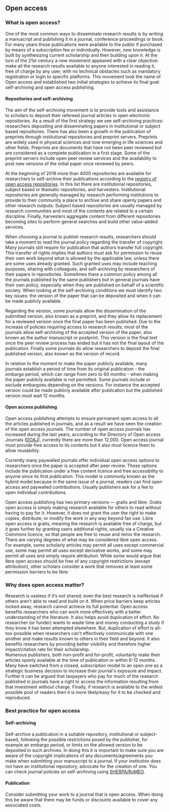## Open access

### What is open access?

One of the most common ways to disseminate research results is by writing a manuscript and publishing it in a journal, conference proceedings or book. For many years those publications were available to the public if purchased by means of a subscription fee or individually.
However, new knowledge is built by synthesizing current scholarship and then building upon it.
At the turn of the 21st century a new movement appeared with a clear objective: make all the research results available to anyone interested in reading it, free of charge by any user, with no technical obstacles such as mandatory registration or login to specific platforms.
This movement took the name of Open access and established two initial strategies to achieve its final goal: self-archiving and open access publishing.

#### Repositories and self-archiving

The aim of the self-archiving movement is to provide tools and assistance to scholars to deposit their refereed journal articles in open electronic repositories.
As a result of the first strategy we see self-archiving practices: researchers depositing and disseminating papers in institutional or subject based repositories.
There has also been a growth in the publication of preprints through institutional repositories and preprint servers. 
Preprints are widely used in physical sciences and now emerging in life sciences and other fields.
Preprints are documents that have not been peer reviewed but are considered as a complete publication in a first stage.
Some of the preprint servers include open peer review services and the availability to post new versions of the initial paper once reviewed by peers.

At the beginning of 2019 more than 4000 repositories are available for researchers to self-archive their publications according to the [registry of open access repositories](http://roar.eprints.org/).
In this list there are institutional repositories, subject based or thematic repositories, and harvesters.
Institutional repositories are generally managed by research performing institutions to provide to their community a place to archive and share openly papers and other research outputs.
Subject based repositories are usually managed by research communities and most of the contents are related to a certain discipline.
Finally, harvesters aggregate content from different repositories becoming sites to perform general searches and build other value-added services.

When choosing a journal to publish research results, researchers should take a moment to read the journal policy regarding the transfer of copyright.
Many journals still require for publication that authors transfer full copyright.
This transfer of rights implies that authors must ask for permission to reuse their own work beyond what is allowed by the applicable law, unless there are some uses already granted.
Such granted uses may include teaching purposes, sharing with colleagues, and self-archiving by researchers of their papers in repositories.
Sometimes there a common policy among all the journals published by the same publishers but in general journals have their own policy, especially when they are published on behalf of a scientific society.
When looking at the self-archiving conditions we must identify two key issues: the version of the paper that can be deposited and when it can be made publicly available.

Regarding the version, some journals allow the dissemination of the submitted version, also known as a preprint, and they allow its replacement for a reviewed version once the final paper has been published.
Due to the increase of policies requiring access to research results, most of the journals allow self-archiving of the accepted version of the paper, also known as the author manuscript or postprint.
This version is the final text once the peer review process has ended but it has not the final layout of the publication. 
Finally some journals do allow researchers to deposit the final published version, also known as the version of record.

In relation to the moment to make the paper publicly available, many journals establish a period of time from its original publication - the embargo period, which can range from zero to 60 months - when making the paper publicly available is not permitted.
Some journals include or exclude embargoes depending on the versions.
For instance the accepted version could be made publicly available after publication but the published version must wait 12 months.

#### Open access publishing

Open access publishing attempts to ensure permanent open access to all the articles published in journals, and as a result we have seen the creation of the open access journals.
The number of open access journals has increased during the last years, according to the Directory of Open access Journals \([DOAJ](http://www.doaj.org)\), currently there are more than 12,000.
Open access journal must provide free access to its contents but it also must licence them to allow reusability.

Currently many paywalled journals offer individual open access options to researchers once the paper is accepted after peer review.
Those options include the publication under a free content licence and free accessibility to anyone since its first publication.
This model is commonly known as the hybrid model because in the same issue of a journal, readers can find open access and paywalled contributions.
Usually publishers ask for a fee to open individual contributions.

Open access publishing has two primary versions — gratis and libre.
Gratis open access is simply making research available for others to read without having to pay for it.
However, it does not grant the user the right to make copies, distribute, or modify the work in any way beyond fair use.
Libre open access is gratis, meaning the research is available free of charge, but it goes further by granting users additional rights, usually via a Creative Commons licence, so that people are free to reuse and remix the research.
There are varying degrees of what may be considered libre open access.
For example, some scholarly articles may permit all uses except commercial use, some may permit all uses except derivative works, and some may permit all uses and simply require attribution.
While some would argue that libre open access should be free of any copyright restrictions (except attribution), other scholars consider a work that removes at least some permission barriers to be libre.

### Why does open access matter?

Research is useless if it’s not shared; even the best research is ineffectual if others aren’t able to read and build on it. 
When price barriers keep articles locked away, research cannot achieve its full potential.
Open access benefits researchers who can work more effectively with a better understanding of the literature.
It also helps avoid duplication of effort.
No researcher (or funder) wants to waste time and money conducting a study if they know it has been attempted elsewhere.
But, duplication of effort is all-too-possible when researchers can’t effectively communicate with one another and make results known to others in their field and beyond.
It also benefits researchers by providing better visibility and therefore higher impact/citation rate for their scholarship.  
Numerous publishers, both non-profit and for-profit, voluntarily make their articles openly available at the time of publication or within 6-12 months.
Many have switched from a closed, subscription model to an open one as a strategic business decision to increase their journal's exposure and impact.
Further it can be argued that taxpayers who pay for much of the research published in journals have a right to access the information resulting from that investment without charge.
Finally, if research is available to the widest possible pool of readers then it is more likely/easy for it to be checked and reproduced.  

### Best practice for open access

#### Self-archiving

Self-archive a publication in a suitable repository, institutional or subject-based, following the possible restrictions posed by the publisher, for example an embargo period, or limits on the allowed version to be deposited in such archives.
In doing this it is important to make sure you are aware of the copyright implications of any documents/agreements you make when submitting your manuscript to a journal.
If your institution does not have an institutional repository, advocate for the creation of one.
You can check journal policies on self-archiving using [SHERPA/RoMEO](http://www.sherpa.ac.uk/romeo/index.php).

#### Publication

Consider submitting your work to a journal that is open access.
When doing this be aware that there may be funds or discounts available to cover any associated costs.
